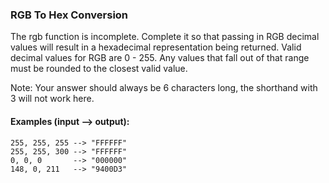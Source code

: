 ### RGB To Hex Conversion

The rgb function is incomplete. Complete it so that passing in RGB decimal values will result in a hexadecimal representation being returned. Valid decimal values for RGB are 0 - 255. Any values that fall out of that range must be rounded to the closest valid value.

Note: Your answer should always be 6 characters long, the shorthand with 3 will not work here.

#### Examples (input --> output):

```` 
255, 255, 255 --> "FFFFFF"
255, 255, 300 --> "FFFFFF"
0, 0, 0       --> "000000"
148, 0, 211   --> "9400D3" 
````
